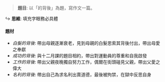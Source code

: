 > **題目**:
> 以「的背後」為題，寫作文一篇。

↪️ **思維**: 填充字眼務必具體

#### 題材
- *白髮的背後*: 帶出母親逐漸衰老，見到母親的白髮思索其背後付出，帶出母愛之奉獻
- *成功的背後*: 與十二月課的題目相約，帶出對運動員的尊重和自我啟發
- *工作的背後*: 帶出父親夜晚獨自努力工作，偶爾在街頭碰見父親，帶出父愛之偉大
- *名利的背後*: 帶出自己為求名利出賣道德，最後被拘禁，在獄中反思自身
